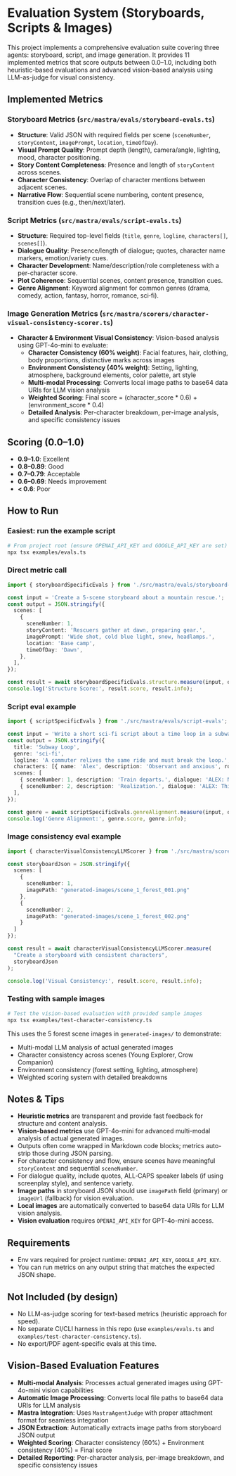 # Evaluation System (Storyboards, Scripts & Images)

This project implements a comprehensive evaluation suite covering three agents: storyboard, script, and image generation. It provides 11 implemented metrics that score outputs between 0.0–1.0, including both heuristic-based evaluations and advanced vision-based analysis using LLM-as-judge for visual consistency.

## Implemented Metrics

### Storyboard Metrics (`src/mastra/evals/storyboard-evals.ts`)
- **Structure**: Valid JSON with required fields per scene (`sceneNumber`, `storyContent`, `imagePrompt`, `location`, `timeOfDay`).
- **Visual Prompt Quality**: Prompt depth (length), camera/angle, lighting, mood, character positioning.
- **Story Content Completeness**: Presence and length of `storyContent` across scenes.
- **Character Consistency**: Overlap of character mentions between adjacent scenes.
- **Narrative Flow**: Sequential scene numbering, content presence, transition cues (e.g., then/next/later).

### Script Metrics (`src/mastra/evals/script-evals.ts`)
- **Structure**: Required top-level fields (`title`, `genre`, `logline`, `characters[]`, `scenes[]`).
- **Dialogue Quality**: Presence/length of dialogue; quotes, character name markers, emotion/variety cues.
- **Character Development**: Name/description/role completeness with a per-character score.
- **Plot Coherence**: Sequential scenes, content presence, transition cues.
- **Genre Alignment**: Keyword alignment for common genres (drama, comedy, action, fantasy, horror, romance, sci‑fi).

### Image Generation Metrics (`src/mastra/scorers/character-visual-consistency-scorer.ts`)
- **Character & Environment Visual Consistency**: Vision-based analysis using GPT-4o-mini to evaluate:
  - **Character Consistency (60% weight)**: Facial features, hair, clothing, body proportions, distinctive marks across images
  - **Environment Consistency (40% weight)**: Setting, lighting, atmosphere, background elements, color palette, art style
  - **Multi-modal Processing**: Converts local image paths to base64 data URIs for LLM vision analysis
  - **Weighted Scoring**: Final score = (character_score * 0.6) + (environment_score * 0.4)
  - **Detailed Analysis**: Per-character breakdown, per-image analysis, and specific consistency issues

## Scoring (0.0–1.0)
- **0.9–1.0**: Excellent
- **0.8–0.89**: Good
- **0.7–0.79**: Acceptable
- **0.6–0.69**: Needs improvement
- **< 0.6**: Poor

## How to Run

### Easiest: run the example script
```bash
# From project root (ensure OPENAI_API_KEY and GOOGLE_API_KEY are set)
npx tsx examples/evals.ts
```

### Direct metric call
```ts
import { storyboardSpecificEvals } from './src/mastra/evals/storyboard-evals';

const input = 'Create a 5-scene storyboard about a mountain rescue.';
const output = JSON.stringify({
  scenes: [
    {
      sceneNumber: 1,
      storyContent: 'Rescuers gather at dawn, preparing gear.',
      imagePrompt: 'Wide shot, cold blue light, snow, headlamps.',
      location: 'Base camp',
      timeOfDay: 'Dawn',
    },
  ],
});

const result = await storyboardSpecificEvals.structure.measure(input, output);
console.log('Structure Score:', result.score, result.info);
```

### Script eval example
```ts
import { scriptSpecificEvals } from './src/mastra/evals/script-evals';

const input = 'Write a short sci-fi script about a time loop in a subway.';
const output = JSON.stringify({
  title: 'Subway Loop',
  genre: 'sci-fi',
  logline: 'A commuter relives the same ride and must break the loop.',
  characters: [{ name: 'Alex', description: 'Observant and anxious', role: 'Protagonist' }],
  scenes: [
    { sceneNumber: 1, description: 'Train departs.', dialogue: 'ALEX: Not again...' },
    { sceneNumber: 2, description: 'Realization.', dialogue: 'ALEX: This is repeating.' },
  ],
});

const genre = await scriptSpecificEvals.genreAlignment.measure(input, output);
console.log('Genre Alignment:', genre.score, genre.info);
```

### Image consistency eval example
```ts
import { characterVisualConsistencyLLMScorer } from './src/mastra/scorers/character-visual-consistency-scorer';

const storyboardJson = JSON.stringify({
  scenes: [
    {
      sceneNumber: 1,
      imagePath: "generated-images/scene_1_forest_001.png"
    },
    {
      sceneNumber: 2,
      imagePath: "generated-images/scene_1_forest_002.png"
    }
  ]
});

const result = await characterVisualConsistencyLLMScorer.measure(
  "Create a storyboard with consistent characters",
  storyboardJson
);

console.log('Visual Consistency:', result.score, result.info);
```

### Testing with sample images
```bash
# Test the vision-based evaluation with provided sample images
npx tsx examples/test-character-consistency.ts
```

This uses the 5 forest scene images in `generated-images/` to demonstrate:
- Multi-modal LLM analysis of actual generated images
- Character consistency across scenes (Young Explorer, Crow Companion)
- Environment consistency (forest setting, lighting, atmosphere)
- Weighted scoring system with detailed breakdowns

## Notes & Tips
- **Heuristic metrics** are transparent and provide fast feedback for structure and content analysis.
- **Vision-based metrics** use GPT-4o-mini for advanced multi-modal analysis of actual generated images.
- Outputs often come wrapped in Markdown code blocks; metrics auto-strip those during JSON parsing.
- For character consistency and flow, ensure scenes have meaningful `storyContent` and sequential `sceneNumber`.
- For dialogue quality, include quotes, ALL‑CAPS speaker labels (if using screenplay style), and sentence variety.
- **Image paths** in storyboard JSON should use `imagePath` field (primary) or `imageUrl` (fallback) for vision evaluation.
- **Local images** are automatically converted to base64 data URIs for LLM vision analysis.
- **Vision evaluation** requires `OPENAI_API_KEY` for GPT-4o-mini access.

## Requirements
- Env vars required for project runtime: `OPENAI_API_KEY`, `GOOGLE_API_KEY`.
- You can run metrics on any output string that matches the expected JSON shape.

## Not Included (by design)
- No LLM-as-judge scoring for text-based metrics (heuristic approach for speed).
- No separate CI/CLI harness in this repo (use `examples/evals.ts` and `examples/test-character-consistency.ts`).
- No export/PDF agent-specific evals at this time.

## Vision-Based Evaluation Features
- **Multi-modal Analysis**: Processes actual generated images using GPT-4o-mini vision capabilities
- **Automatic Image Processing**: Converts local file paths to base64 data URIs for LLM analysis
- **Mastra Integration**: Uses `MastraAgentJudge` with proper attachment format for seamless integration
- **JSON Extraction**: Automatically extracts image paths from storyboard JSON output
- **Weighted Scoring**: Character consistency (60%) + Environment consistency (40%) = Final score
- **Detailed Reporting**: Per-character analysis, per-image breakdown, and specific consistency issues
